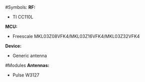 #Symbols:
**RF:**
* TI CC110L

**MCU:**
* Freescale MKL03Z08VFK4/MKL03Z16VFK4/MKL03Z32VFK4

**Device:**
* Generic antenna

#Modules
**Antennas:**
* Pulse W3127
